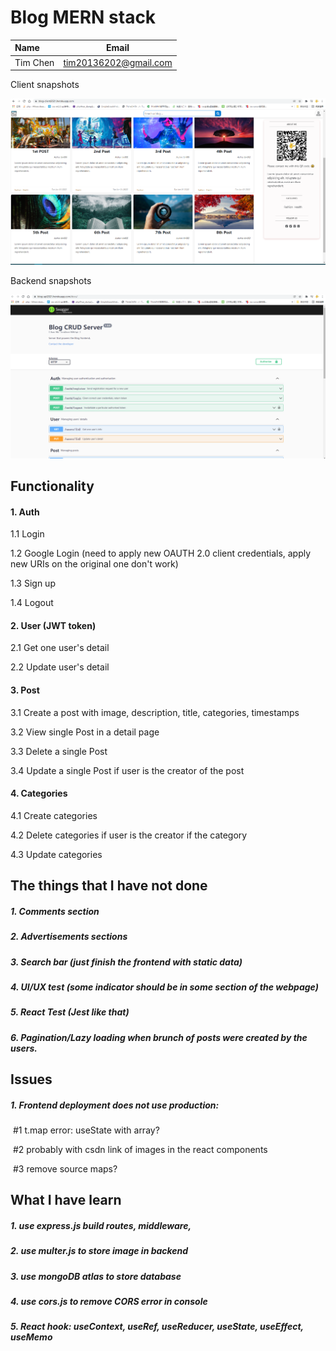 # Blog MERN stack

<!-- Tables -->

| Name     | Email                 |
| :------- | --------------------- |
| Tim Chen | tim20136202@gmail.com |

Client snapshots



![client](./snapshots/client.PNG)

Backend snapshots



![backend](.\snapshots\api.PNG)



## Functionality

#### 1. Auth

1.1 Login

1.2 Google Login (need to apply new OAUTH 2.0 client credentials, apply new URIs on the original one don't work)

1.3 Sign up

1.4 Logout

#### 2. User (JWT token)

2.1 Get one user's detail

2.2 Update user's detail

#### 3. Post

3.1 Create a post with image, description, title, categories, timestamps

3.2 View single Post in a detail page

3.3 Delete a single Post

3.4 Update a single Post if user is the creator of the post

#### 4. Categories

4.1 Create categories

4.2 Delete categories if user is the creator if the category

4.3 Update categories



## The things that I have not done

##### 1. Comments section

##### 2. Advertisements sections

##### 3. Search bar (just finish the frontend with static data)

##### 4. UI/UX test (some indicator should be in some section of the webpage)

##### 5. React Test (Jest like that)

##### 6. Pagination/Lazy loading when brunch of posts were created by the users.



## Issues

##### 1. Frontend deployment does not use production:

​	#1 t.map error: useState with array?

​	#2 probably with csdn link of images in the react components

​	#3 remove source maps?

##### 

## What I have learn

##### 1. use express.js build routes, middleware,

##### 2. use multer.js to store image in backend

##### 3. use mongoDB atlas to store database

##### 4. use cors.js to remove CORS error in console

##### 5. React hook:  useContext, useRef, useReducer, useState, useEffect, useMemo
